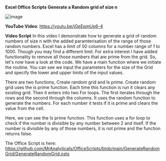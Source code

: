 

**Excel Office Scripts Generate a Random grid of size n**

![image](https://user-images.githubusercontent.com/47678539/214701573-df36ac55-3c6c-49ee-84d3-109b8c36c3c6.png)

**YouTube Video**: https://youtu.be/jGeEpmUp6-4

**Video Script**
In this video I demonstrate how to generate a grid of random numbers of size n with the added paramterisation of the range of those random numbers. Excel has a limit of 50 columns for a number range of 1 to 1000. Though you may find a different limit. For extra interest I have added functionality to remove all those numbers that are prime from the grid.
So, let's now have a look at the code. We have a main function where we initiate the routine. You can see we input the parameters for the size of the Grid and specify the lower and upper limits of the input values.

There are two functions, Create random grid and Is prime. Create random grid uses the is prime function. Each time this function is run it clears any existing grid. Then it enters into two For loops. The first iterates through the rows and the second through the columns. It uses the random function to generate the numbers. For each number it tests if it is prime and clears the value from the cell. 

Here, we can see the Is prime function.  This function uses a for loop to check if the number is divisible by any number between 2 and itself. If the number is divisible by any of those numbers, it is not prime and the function returns false.

The Office Script is here: https://github.com/MrAnalyticals/OfficeScripts/blob/main/GenerateRandomGrid/GenerateRandomGrid.osts
